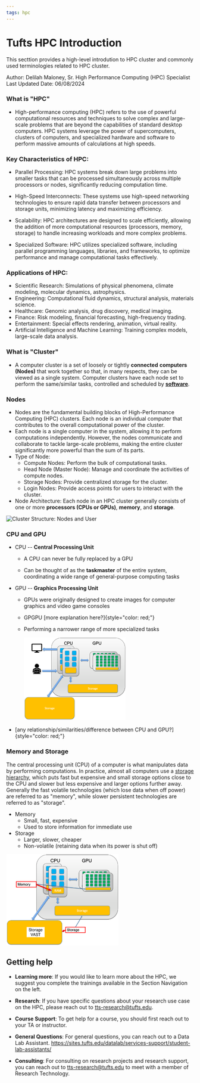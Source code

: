 ```yaml
---
tags: hpc
---
```


# Tufts HPC Introduction

This secttion provides a high-level introdution to HPC cluster and commonly used terminologies related to HPC cluster.

Author: Delilah Maloney, Sr. High Performance Computing (HPC) Specialist<br>Last Updated Date: 06/08/2024<br>


### What is "HPC"

-   High-performance computing (HPC) refers to the use of powerful computational resources and techniques to solve complex and large-scale problems that are beyond the capabilities of standard desktop computers. HPC systems leverage the power of supercomputers, clusters of computers, and specialized hardware and software to perform massive amounts of calculations at high speeds.

### Key Characteristics of HPC:

-   Parallel Processing: HPC systems break down large problems into smaller tasks that can be processed simultaneously across multiple processors or nodes, significantly reducing computation time.

-   High-Speed Interconnects: These systems use high-speed networking technologies to ensure rapid data transfer between processors and storage units, minimizing latency and maximizing efficiency.

-   Scalability: HPC architectures are designed to scale efficiently, allowing the addition of more computational resources (processors, memory, storage) to handle increasing workloads and more complex problems.

-   Specialized Software: HPC utilizes specialized software, including parallel programming languages, libraries, and frameworks, to optimize performance and manage computational tasks effectively.

### Applications of HPC:

-   Scientific Research: Simulations of physical phenomena, climate modeling, molecular dynamics, astrophysics.
-   Engineering: Computational fluid dynamics, structural analysis, materials science.
-   Healthcare: Genomic analysis, drug discovery, medical imaging.
-   Finance: Risk modeling, financial forecasting, high-frequency trading.
-   Entertainment: Special effects rendering, animation, virtual reality.
-   Artificial Intelligence and Machine Learning: Training complex models, large-scale data analysis.

### What is "Cluster"

-   A computer cluster is a set of loosely or tightly **connected** **computers** **(Nodes)** that work together so that, in many respects, they can be viewed as a single system. Computer clusters have each node set to perform the same/similar tasks, controlled and scheduled by [**software**](#SLURM).

### Nodes

-   Nodes are the fundamental building blocks of High-Performance Computing (HPC) clusters. Each node is an individual computer that contributes to the overall computational power of the cluster.
-   Each node is a single computer in the system, allowing it to perform computations independently. However, the nodes communicate and collaborate to tackle large-scale problems, making the entire cluster significantly more powerful than the sum of its parts.
-   Type of Node:
    -   Compute Nodes: Perform the bulk of computational tasks.
    -   Head Node (Master Node): Manage and coordinate the activities of compute nodes.
    -   Storage Nodes: Provide centralized storage for the cluster.
    -   Login Nodes: Provide access points for users to interact with the cluster.
-   Node Architecture: Each node in an HPC cluster generally consists of one or more **processors (CPUs or GPUs)**, **memory**, and **storage**.

![Cluster Structure: Nodes and User](https://tufts.box.com/shared/static/jciy91ig6j5916uik41eoyxne9xoe6zy.png)

### CPU and GPU

-   CPU -- **Central Processing Unit**

    -   A CPU can never be fully replaced by a GPU

    -   Can be thought of as the **taskmaster** of the entire system, coordinating a wide range of general-purpose computing tasks

-   GPU -- **Graphics Processing Unit**

    -   GPUs were originally designed to create images for computer graphics and video game consoles

    -   GPGPU [more explanation here?]{style="color: red;"}

    -   Performing a narrower range of more specialized tasks

        <img src="https://raw.githubusercontent.com/DelilahYM/ImageHost/master/CPUGPU.png" alt="CPU-GPU" width="60%"/>

-   [any relationship/similarities/difference between CPU and GPU?]{style="color: red;"}

### Memory and Storage

The central processing unit (CPU) of a computer is what manipulates data by performing computations. In practice, almost all computers use a [storage hierarchy](https://en.wikipedia.org/wiki/Memory_hierarchy), which puts fast but expensive and small storage options close to the CPU and slower but less expensive and larger options further away. Generally the fast volatile technologies (which lose data when off power) are referred to as "memory", while slower persistent technologies are referred to as "storage".

-   Memory
    -   Small, fast, expensive
    -   Used to store information for immediate use
-   Storage
    -   Larger, slower, cheaper
    -   Non-volatile (retaining data when its power is shut off)

<img src="https://raw.githubusercontent.com/DelilahYM/ImageHost/master/MemStorage.png" alt="Memory-Storage" width="60%"/>

## Getting help

* **Learning more**: If you would like to learn more about the HPC, we suggest you complete the trainings available in the Section Navigation on the left. 

* **Research**: If you have specific questions about your research use case on the HPC, please reach out to <tts-research@tufts.edu>.  

* **Course Support**: To get help for a course, you should first reach out to your TA or instructor. 

* **General Questions**: For general questions, you can reach out to a Data Lab Assistant. <https://sites.tufts.edu/datalab/services-support/student-lab-assistants/>

* **Consulting**: For consulting on research projects and research support, you can reach out to <tts-research@tufts.edu> to meet with a member of Research Technology. 



<!---
## Applications  

Bioinformatics Only (to start)
This can be 1 - 2 sentences with a hyperlink.
Tufts Go Link <https://go.tufts.edu/hpcmod>
--->



